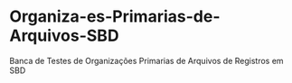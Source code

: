 # Organiza-es-Primarias-de-Arquivos-SBD
Banca de Testes de Organizações Primarias de Arquivos de Registros em SBD
